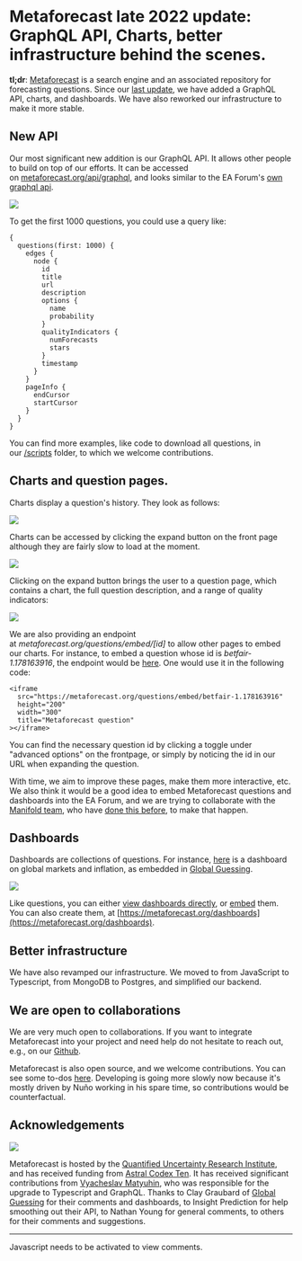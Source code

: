 Metaforecast late 2022 update: GraphQL API, Charts, better infrastructure behind the scenes.
==============

**tl;dr**: [Metaforecast](https://metaforecast.org/) is a search engine and an associated repository for forecasting questions. Since our [last update](https://metaforecast.substack.com/p/metaforecast-update-better-search), we have added a GraphQL API, charts, and dashboards. We have also reworked our infrastructure to make it more stable. 

## New API

Our most significant new addition is our GraphQL API. It allows other people to build on top of our efforts. It can be accessed on [metaforecast.org/api/graphql](https://metaforecast.org/api/graphql), and looks similar to the EA Forum's [own graphql api](https://forum.effectivealtruism.org/graphiql).<p><img src='https://i.imgur.com/xHRBMNb.png' class='.img-medium-center'></p>

To get the first 1000 questions, you could use a query like: 

```
{
  questions(first: 1000) {
    edges {
      node {
        id
        title
        url
        description
        options {
          name
          probability
        }
        qualityIndicators {
          numForecasts
          stars
        }
        timestamp
      }
    }
    pageInfo {
      endCursor
      startCursor
    }
  }
}
```

You can find more examples, like code to download all questions, in our [/scripts](https://github.com/quantified-uncertainty/metaforecast/tree/master/scripts) folder, to which we welcome contributions.

## Charts and question pages.

Charts display a question's history. They look as follows:

<img src='https://i.imgur.com/MWDA1j7.png' class='.img-medium-center'>

Charts can be accessed by clicking the expand button on the front page although they are fairly slow to load at the moment.

<img src='https://i.imgur.com/JJCrUjn.png' class='.img-medium-center'>

Clicking on the expand button brings the user to a question page, which contains a chart, the full question description, and a range of quality indicators:

<img src='https://i.imgur.com/tlsVqz1.png' class='.img-medium-center'>

We are also providing an endpoint at _metaforecast.org/questions/embed/\[id\]_ to allow other pages to embed our charts. For instance, to embed a question whose id is _betfair-1.178163916_, the endpoint would be [here](https://metaforecast.org/questions/embed/betfair-1.178163916). One would use it in the following code: 

```
<iframe 
  src="https://metaforecast.org/questions/embed/betfair-1.178163916" 
  height="200"
  width="300" 
  title="Metaforecast question"
></iframe>
```

You can find the necessary question id by clicking a toggle under "advanced options" on the frontpage, or simply by noticing the id in our URL when expanding the question.

With time, we aim to improve these pages, make them more interactive, etc. We also think it would be a good idea to embed Metaforecast questions and dashboards into the EA Forum, and we are trying to collaborate with the [Manifold team](https://github.com/ForumMagnum/ForumMagnum/pull/6015), who have [done this before](https://github.com/ForumMagnum/ForumMagnum/pull/4907), to make that happen. 

## Dashboards

Dashboards are collections of questions. For instance, [here](https://metaforecast.org/dashboards/view/561472e0d2?numCols=2) is a dashboard on global markets and inflation, as embedded in [Global Guessing](https://globalguessing.com/russia-ukraine-forecasts/).

<img src='https://i.imgur.com/Joid0LI.png' class='.img-medium-center'>

Like questions, you can either [view dashboards directly](http://metaforecast.org/dashboards/view/561472e0d2?numCols=2), or [embed](http://metaforecast.org/dashboards/embed/561472e0d2?numCols=2) them. You can also create them, at [https://metaforecast.org/dashboards](https://metaforecast.org/dashboards).

## Better infrastructure

We have also revamped our infrastructure. We moved to from JavaScript to Typescript, from MongoDB to Postgres, and simplified our backend. 

## We are open to collaborations

We are very much open to collaborations. If you want to integrate Metaforecast into your project and need help do not hesitate to reach out, e.g., on our [Github](https://github.com/quantified-uncertainty/metaforecast/issues). 

Metaforecast is also open source, and we welcome contributions. You can see some to-dos [here](https://github.com/quantified-uncertainty/metaforecast#to-do). Developing is going more slowly now because it's mostly driven by Nuño working in his spare time, so contributions would be counterfactual. 

## Acknowledgements

<p><img src="https://i.imgur.com/7yuRrge.png" class="img-frontpage-center"></p>

Metaforecast is hosted by the [Quantified Uncertainty Research Institute](https://quantifieduncertainty.org/), and has received funding from [Astral Codex Ten](https://astralcodexten.substack.com/p/acx-grants-results). It has received significant contributions from [Vyacheslav Matyuhin](https://berekuk.ru/), who was responsible for the upgrade to Typescript and GraphQL. Thanks to Clay Graubard of [Global Guessing](https://globalguessing.com/) for their comments and dashboards, to Insight Prediction for help smoothing out their API, to Nathan Young for general comments, to others for their comments and suggestions.

---

<p><section id="isso-thread">
  <noscript>Javascript needs to be activated to view comments.</noscript>
</section></p>


